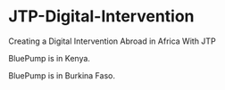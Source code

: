 # JTP-Digital-Intervention
Creating a Digital Intervention Abroad in Africa With JTP

BluePump is in Kenya.

BluePump is in Burkina Faso.
